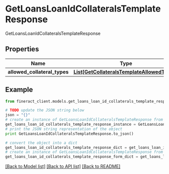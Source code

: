 # GetLoansLoanIdCollateralsTemplateResponse

GetLoansLoanIdCollateralsTemplateResponse

## Properties

Name | Type | Description | Notes
------------ | ------------- | ------------- | -------------
**allowed_collateral_types** | [**List[GetCollateralsTemplateAllowedTypes]**](GetCollateralsTemplateAllowedTypes.md) |  | [optional] 

## Example

```python
from fineract_client.models.get_loans_loan_id_collaterals_template_response import GetLoansLoanIdCollateralsTemplateResponse

# TODO update the JSON string below
json = "{}"
# create an instance of GetLoansLoanIdCollateralsTemplateResponse from a JSON string
get_loans_loan_id_collaterals_template_response_instance = GetLoansLoanIdCollateralsTemplateResponse.from_json(json)
# print the JSON string representation of the object
print GetLoansLoanIdCollateralsTemplateResponse.to_json()

# convert the object into a dict
get_loans_loan_id_collaterals_template_response_dict = get_loans_loan_id_collaterals_template_response_instance.to_dict()
# create an instance of GetLoansLoanIdCollateralsTemplateResponse from a dict
get_loans_loan_id_collaterals_template_response_form_dict = get_loans_loan_id_collaterals_template_response.from_dict(get_loans_loan_id_collaterals_template_response_dict)
```
[[Back to Model list]](../README.md#documentation-for-models) [[Back to API list]](../README.md#documentation-for-api-endpoints) [[Back to README]](../README.md)


